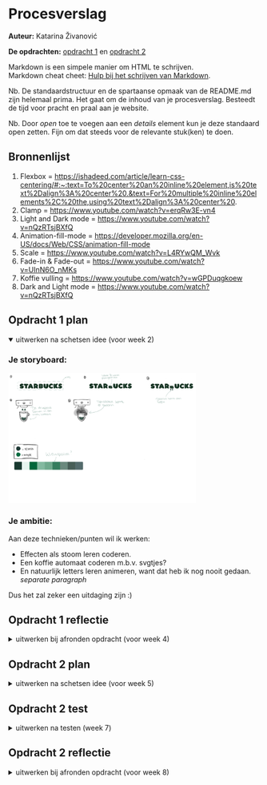 # Procesverslag
**Auteur:** Katarina Živanović

**De opdrachten:** [opdracht 1](opdracht1/index.html) en [opdracht 2](opdracht2/index.html)


Markdown is een simpele manier om HTML te schrijven.  
Markdown cheat cheet: [Hulp bij het schrijven van Markdown](https://github.com/adam-p/markdown-here/wiki/Markdown-Cheatsheet).

Nb. De standaardstructuur en de spartaanse opmaak van de README.md zijn helemaal prima. Het gaat om de inhoud van je procesverslag. Besteedt de tijd voor pracht en praal aan je website.

Nb. Door *open* toe te voegen aan een *details* element kun je deze standaard open zetten. Fijn om dat steeds voor de relevante stuk(ken) te doen.



## Bronnenlijst
  1. Flexbox = https://ishadeed.com/article/learn-css-centering/#:~:text=To%20center%20an%20inline%20element,is%20text%2Dalign%3A%20center%20.&text=For%20multiple%20inline%20elements%2C%20the,using%20text%2Dalign%3A%20center%20. 
  2. Clamp = https://www.youtube.com/watch?v=erqRw3E-vn4 
  3. Light and Dark mode = https://www.youtube.com/watch?v=nQzRTsjBXfQ
  4. Animation-fill-mode = https://developer.mozilla.org/en-US/docs/Web/CSS/animation-fill-mode 
  5. Scale = https://www.youtube.com/watch?v=L4RYwQM_Wvk
  6. Fade-in & Fade-out = https://www.youtube.com/watch?v=UInN6O_nMKs 
  7. Koffie vulling = https://www.youtube.com/watch?v=wGPDuqgkoew 
  8. Dark and Light mode = https://www.youtube.com/watch?v=nQzRTsjBXfQ 



## Opdracht 1 plan

<details open>
  <summary>uitwerken na schetsen idee (voor week 2)</summary>


  ### Je storyboard: 


  <img src="readme-images/Storyboard_Starbucks.png" width="375px" alt="storyboard voor opdracht 1">


  ### Je ambitie: 
  

  Aan deze technieken/punten wil ik werken:
  - Effecten als stoom leren coderen.
  - Een koffie automaat coderen m.b.v. svgtjes?
  - En natuurlijk letters leren animeren, want dat heb ik nog nooit gedaan. *separate paragraph*

  Dus het zal zeker een uitdaging zijn :)
 
</details>



## Opdracht 1 reflectie

<details>
  <summary>uitwerken bij afronden opdracht (voor week 4)</summary>


  ### Je uitkomst - karakteristiek screenshot(s):
  <img src="readme-images/website_1.png" width="375px" alt="uitomst afbeelding 1 opdracht 1"> 

  Wanneer je de hoofdpagina bezoekt, wordt de tekst 'Starbucks' weergegeven met een beker. De kleuren die je op dat moment ziet, zijn afhankelijk van je voorkeuren. Als je de lichte modus hebt ingeschakeld, worden er lichtere kleuren getoond. En als je de donkere modus aan hebt staan, krijg je wat donkerdere kleuren te zien. Dit heb ik gedaan door de roots aan te passen met behulp van '@media (prefers-color-scheme: dark)'. Het stukje code voor dit gedeelte zag er als volgt uit: 
  


    :root {
      --letter-color:var(--starbucks-light-green);
      --coffee-color:var(--ijskoffie-licht-bruin);
      --Koffiefill-color:var(--dark-mode-coffeeFill);
      --KoffieDruppel-color: var(--ijskoffie-licht-bruin);
      --koffie-in-beker: var(--ijskoffie-licht-bruin);
      --koffie-beker-border: var(--darkMode-koffieBeker-border);
      --achtergrond-kleur: var(--starbucks-house-green);
      --letter-color:var(--darkmode-color-text);
    }


  <img src="readme-images/website_2.png" width="375px" alt="uitomst afbeelding 2 opdracht 1">

  Wanneer je over de H1 hovert, wordt er een animatie afgespeeld waarbij de letter B wordt platgedrukt, waardoor er koffiedruppels vrijkomen die in de koffiebeker vallen. Deze animaties zijn gemaakt met behulp van keyframes. Door gebruik te maken van "transform: scaleY" kon ik de lengte van de letter B aanpassen, zodat het lijkt alsof deze wordt platgedrukt. Met "opacity" en "transform: translateY" kon ik de koffiedruppels geleidelijk zichtbaar maken en laten vallen naar het bekertje. Hieronder zie bevindt zich de keyframe voor de animatie van de letter B: 
  


    @keyframes letterBanimatie{
      0%{
        transform: scaleY(1);
      }

      20%{
        transform: scaleY(0.6);
      }
      
      40%{
        transform: scaleY(0.6);
      }

      60%{
        transform: scaleY(0.4);
      }

      80%{
        transform: scaleY(0.2);
      }

      100%{
        transform: scaleY(0.1);
      }
    }


  <img src="readme-images/website_3.png" width="375px" alt="uitomst afbeelding 3 opdracht 1">

  Na een aantal seconden lijkt het alsof een vloeibare substantie het scherm overneemt. Ook deze animatie is gemaakt met behulp van een keyframe. Door gebruik te maken van "z-index: -1;", zorg ik ervoor dat de vloeistof zich achter de tekst en de beker bevindt, waardoor het alleen op de achtergrond plaatsvindt. 



  ### Dit ging goed/Heb ik geleerd: 
  <img src="readme-images/lightmode.png" width="375px" alt="light mode desktop">
  <img src="readme-images/darkmode.png" width="375px" alt="dark mode desktop">

  In het begin dacht ik dat ik dark en light mode goed had begrepen, maar ik had het helaas verkeerd gedaan.
  Gelukkig kon ik tijdens de volgende les alles snel oplossen met wat uitleg. Ik wist bijvoorbeeld niet dat ik alleen de "roots" hoef te veranderen in de '@media (prefers-color-scheme: dark)'. Hoe dan ook, ik vond het leuk en interessant om met deze functie te oefenen en te spelen met kleuren. Om een beter overzicht te krijgen van de kleuren, heb ik een kleurenpalet gemaakt, waardoor ik makkelijker de kleuren kan toepassen op bepaalde elementen:


    :root {
      /*kleurpalet*/
      --starbucks-house-green: #1e3932;
      --starbucks-light-green: #d4e8e2;
      --starbucks-green: #036142;

      --koffie-donker-bruin: #4a2c2a;
      --ijskoffie-licht-bruin: #C4A484;

      --light-mode-coffeeFill:#e7dfc5;
      --dark-mode-coffeeFill: #335c50;

      --color-text:#111;
      --lightMode-color-background:#f2f0ea;

      --lightMode-koffieBeker-border: #111;
      --darkMode-koffieBeker-border: #f2f0ea;

      --darkmode-color-text: #f2f0ea;



      /*LightMode*/
      --letter-color:var(--starbucks-house-green);
      --coffee-color:var(--koffie-donker-bruin);

      --Koffiefill-color:var(--light-mode-coffeeFill);
      --KoffieDruppel-color: var(--koffie-donker-bruin);
      --koffie-in-beker: var(--koffie-donker-bruin);
      --koffie-beker-border: var(--lightMode-koffieBeker-border);
      --achtergrond-kleur: var(--lightMode-color-background);
    }

  


  ### Dit was lastig/Is niet gelukt:
  Het is me niet gelukt om een automaat en stoom te maken zonder een div/svg/img, omdat het te moeilijk
  voor me werd. Dit vond ik eigenlijk ook best pittig om te maken, omdat ik heel vaak vastliep bij bepaalde punten. Daarnaast lukt me het niet om de koffiegolf op mobielformaat groter te maken. Op mobielformaat bleef er namelijk nog een stukje witruimte over. Ook doet mijn letter B animatie het niet meer, terwijl hij het eerst wel deed. Eefje en ik konden beiden het probleem niet vinden. Wat ik echt jammer vind, want dat maakte deze wesbite eigenlijk compleet. 

  <img src="readme-images/witruimteGolf.png" width="375px" alt="witruimte golf afbeelding">
</details>



## Opdracht 2 plan

<details>
  <summary>uitwerken na schetsen idee (voor week 5)</summary>


  ### Je ontwerp:
  <img src="readme-images/schets-opdracht-2.png" width="375px" alt="ontwerp opdracht 2">


  ### Je ambitie: 
  Aan deze technieken/punten wil ik werken:
  - Leren hoe ik een carousel kan maken met verschillende liedjes eventueel met audio nog erbij.
  - Leren hoe ik drag en drop kan toepassen op verschillende elementen.
  - Leren hoe ik liedjes kan verwijderen met een button en eventueel drag en drop als het me lukt.
</details>



## Opdracht 2 test

<details>
  <summary>uitwerken na testen (week 7)</summary>
  Het is week 7 en ik ben nog steeds bezig met het coderen van de tweede opdracht alleen het verloopt niet
  echt soepeltjes. In mijn schets wilde ik graag drag en drop toepassen op de nummers. Dus dat je de mogelijkheid hebt om de nummers te slepen naar het playlist vakje. 

  Neem minimaal 5 bevindingen op:

  ### Bevinding 1:
  Het eerste punt want niet in orde is, is de drag en drop van de carousel. Namelijk hij doet het niet.
  <img src="readme-images/drag-drop-werkt-niet.png" width="375px" alt="mislukking drag en drop">

  #### oplossing:
  Ik denk dat het probleem ligt bij de var in de JS. Dus dat moet ik nog even uitzoeken. Ik heb geprobeerd eerst ul:first-of-type en ul:last-of-type te gebruiken om de ul's op te roepen, maar die werkten niet. Ik denk dat het probleem bij ul:last-of-type ligt. Dat heb ik nu veranderd van ul:last-of-type naar footer ul. Dit werkte wel voor eventjes.  
  <img src="readme-images/var.png" width="375px" alt="mislukking drag en drop">




  ### Bevinding 2:
  Het tweede punt wat ik heb ontdekt dat niet in orde is, is de slider. Namelijk de slider krimpt zodra de.playlist groter wordt. (zie afbeeldingen)
  <img src="readme-images/drag-drop-werkt-niet.png" width="375px" alt="mislukking drag en drop">
  <img src="readme-images/playlistKleiner.png" width="375px" alt="mislukking drag en drop">


  #### oplossing:
  Het is me uiteindelijk gelukt om dit op te lossen! Namelijk met max-height. Nu krimpt de slider niet en heeft hij gelukkig een vaste grootte!
  <img src="readme-images/max-height.png" width="375px" alt="max-height">




  ### Bevinding 3:
  Omdat mijn drag en drop uiteindelijk niet werkte. Heb ik besloten om dat helemaal weg te halen en een aparte ul te maken met de liedjes en daarop drag en drop toe te passen. Dit is ook gelukt! Alleen telkens als ik een nummer verwijder, wordt de li groter en groter.
  <img src="readme-images/li-groter.png" width="375px" alt="li groter">

  #### oplossing:
  Dit heb ik uiteindelijk met Eva's hulp opgelost! Eigenlijk is het heel simpel, ik hoef alleen een max-width toe te voegen. 1 simpele regel dat iets groots veranderd:
  <img src="readme-images/li-normaal.png" width="375px" alt="li normaal">




  ### Einde bevinding:
  Aangezien ik nog steeds problemen ondervind en daardoor niet veel onderdelen functioneren, heb ik slechts drie bevindingen. Voor de derde bevinding heb ik een onderdeel aangepast. Dit moet ik nog verder uitwerken!

  

</details>



## Opdracht 2 reflectie

<details>
  <summary>uitwerken bij afronden opdracht (voor week 8)</summary>

  ### Je uitkomst - karakteristiek screenshot(s):
  <img src="readme-images/startscherm.png" width="375px" alt="uitkomst opdracht 2">
  Wanneer je de hoofdpagina bezoekt, krijg je een slider te zien met daaronder allemaal nummers. De slider is bedoeld om een preview te geven van alle liedjes. Met behulp van deze slider kun je horen per lied wat voor lied het is. Dit kan je helpen bij het beslissen welke nummer je wilt houde of verwijderen in de playlist daaronder. Als je de lichte modus hebt ingeschakeld, worden er lichtere kleuren getoond. En als je de donkere modus aan hebt staan, krijg je wat donkerdere kleuren te zien. Dit heb ik gedaan door de roots aan te passen met behulp van '@media (prefers-color-scheme: dark)'. Het stukje code voor dit gedeelte zag er als volgt uit:

  /************/
  /* DARKMODE */
  /************/
  @media (prefers-color-scheme:dark) {
    :root{
      --playlistLi-background: var(--playlistLi-background-darkmode);
      --playlistLi-hover-background: var(--playlistLi-hover-background-darkmode);
      --deleteButton-hover-background: var(--deleteButton-hover-background-darkmode);
      --fontkleur: var(--fontKleur-darkmode);
      --achtergrondKleur: var(--achtergrondKleur-darkmode);
      --li-drag-kleur: var(--li-drag-darkmode);
    }
  }



  ### Dit ging goed/Heb ik geleerd: 
  Ik ben blij te kunnen zeggen dat de slider goed is verlopen. Eerlijk gezegd had ik in het begin behoorlijk wat moeite, maar uiteindelijk is het gelukkig gelukt! Ik ben er erg tevreden mee. In de slider zijn een h2, p, img en audio opgenomen. In het begin had ik ook wat problemen met de audio, omdat het me niet lukte om één audio per slide af te spelen. Maar uiteindelijk is dat ook gelukt! YouTube filmpjes hebben me enorm geholpen. Ik ben ook erg blij dat de achtergrond per slide verandert. Ik heb dit zo ingesteld zodat het past bij het lied. Hieronder vind je een voorbeeld met nog bijpassende stukje code van een nummer:

  <img src="readme-images/namere.png" width="375px" alt="namere achtergrond">
  <img src="readme-images/dzanum.png" width="375px" alt="dzanum achtergrond">

  HTML:
  li class="swiper-slide"
        h2Namere/h2
				p>Brzo Trči Ljanmi/p
        img src="../opdracht2/images/namere.png" alt="Namere - Brzo Trči Ljanmi"/ 
        audio controls autoplay src="../opdracht2/liedjes/namere.mp3"
  /li

  CSS:
  li:nth-of-type(2){
    background: var(--namere-background);
  }


  ### Dit was lastig/Is niet gelukt:
  Helaas zijn er enkele onderdelen niet gelukt, zoals het toepassen van de "drag and drop" functie op de carousel. Uiteindelijk lukte het me wel om de nummers naar het afspeellijstvakje te slepen. Echter, zodra ze in het afspeellijstvakje werden geplaatst, begonnen de nummers zich vreemd te gedragen. Omdat ik al veel moeite had met het toepassen van "drag and drop" op de carousel, heb ik uiteindelijk besloten om dit op te geven. Ik was bang dat als ik ermee verder zou gaan, ik in tijdnood zou komen, terwijl ik wist dat ik het probleem niet op tijd zou kunnen oplossen. Daarom heb ik dit onderdeel vervangen door een ul-element met li-elementen, waarop ik "drag and drop" heb toegepast. 

  Zoals ik al had verteld is het me gelukt om "drag and drop" toe te passen op een ander onderdeel, namelijk de aparte afspeellijst met de nummers. Dit verliep allemaal goed totdat ik het uitprobeerde door een paar nummers te verwijderen. Telkens wanneer je nummers verwijdert, wordt de ruimte tussen de li-elementen steeds groter. Ik heb geprobeerd dit op te lossen door een max-height toe te voegen, maar dat bleek niet te helpen. Ook heb ik geprobeerd marges en andere aanpassingen toe te voegen, maar dit werkte ook niet. Uiteindelijk heb ik besloten om het op te geven vanwege tijdgebrek en ben ik verder gegaan met het toepassen van de donkere modus. Hieronder zie je foto's van de toenemende ruimte tussen de li-elementen:

  <img src="readme-images/groot1.png" width="375px" alt="toenemende ruimte 1">
  <img src="readme-images/groot2.png" width="375px" alt="toenemende ruimte 2">

  Na talloze pogingen (en nog steeds enkele recente mislukkingen) beschouw ik deze opdracht als een waardevolle leerervaring. De afgelopen weken heb ik enorm veel geleerd. Een van de dingen die ik ontdekte, was het feit dat je bibliotheken kunt importeren in je code, wat natuurlijk ontzettend handig is. Ik vond het werken met "drag and drop" erg leuk en interessant, vooral aan het einde toen ik de mogelijkheid had om alles mocht stylen. Het enige wat me teleurstelt, is dat ik er niet in ben geslaagd om de toenemende ruimte tussen de li-elementen op te lossen. Ondanks dat, kijk ik toch met trots terug op mijn leerproces en de vaardigheden die ik heb opgedaan. Hopelijk vinden jullie dat ook! :)
</details>